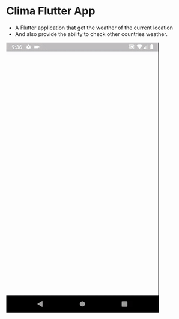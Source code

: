 # Clima Flutter App

- A Flutter application that get the weather of the current location
- And also provide the ability to check other countries weather.

![](images/clima_app_intro.gif)
